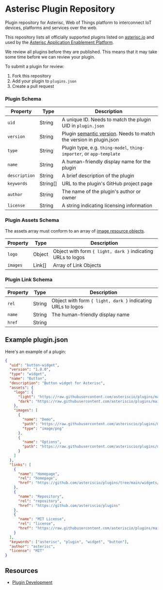 # Asterisc Plugin Repository

Plugin repository for Asterisc, Web of Things platform to interconnect IoT devices, platforms and services over the web.

This repository lists all officially supported plugins listed on [asterisc.io](https://asterisc.io/plugins) and used by the [Asterisc Application Enablement Platform](https://app.asterisc.io).

We review all plugins before they are published. This means that it may take some time before we can review your plugin.

To submit a plugin for review:

1. Fork this repository
2. Add your plugin to `plugins.json`
3. Create a pull request

### Plugin Schema

| Property      | Type     | Description                                                                               |
| ------------- | -------- | ----------------------------------------------------------------------------------------- |
| `uid`         | String   | A unique ID. Needs to match the plugin UID in `plugin.json`                               |
| `version`     | String   | Plugin [semantic version](https://semver.org/). Needs to match the version in plugin.json |
| `type`        | String   | Plugin type, e.g. `thing-model`, `thing-importer`, or `app-template`                      |
| `name`        | String   | A human-friendly display name for the plugin                                              |
| `description` | String   | A brief description of the plugin                                                         |
| `keywords`    | String[] | URL to the plugin's GitHub project page                                                   |
| `author`      | String   | The name of the plugin's author or owner                                                  |
| `license`     | String   | A string indicating licensing information                                                 |

### Plugin Assets Schema

The assets array must conform to an array of [image resource objects](https://www.w3.org/TR/image-resource/).

| Property | Type   | Description                                                 |
| -------- | ------ | ----------------------------------------------------------- |
| `logo`   | Object | Object with form `{ light, dark }` indicating URLs to logos |
| `images` | Link[] | Array of Link Objects                                       |

### Plugin Link Schema

| Property | Type   | Description                                                 |
| -------- | ------ | ----------------------------------------------------------- |
| `rel`    | String | Object with form `{ light, dark }` indicating URLs to logos |
| `name`   | String | The human-friendly display name                             |
| `href`   | String |                                                             |

## Example plugin.json

Here's an example of a plugin:

```json
{
  "uid": "button-widget",
  "version": "1.0.0",
  "type": "widget",
  "name": "Button",
  "description": "Button widget for Asterisc",
  "assets": {
    "logo": {
      "light": "https://raw.githubusercontent.com/asteriscio/plugins/main/widgets/button/src/assets/images/logo-light.png",
      "dark": "https://raw.githubusercontent.com/asteriscio/plugins/main/widgets/button/src/assets/images/logo-dark.png"
    },
    "images": [
      {
        "name": "Demo",
        "path": "https://raw.githubusercontent.com/asteriscio/plugins/main/widgets/eventlog/src/assets/images/screenshot.png",
        "type": "image/png"
      },
      {
        "name": "Options",
        "path": "https://raw.githubusercontent.com/asteriscio/plugins/main/widgets/eventlog/src/assets/images/options.png"
      }
    ]
  },
  "links": [
    {
      "name": "Homepage",
      "rel": "homepage",
      "href": "https://github.com/asteriscio/plugins/tree/main/widgets/button"
    },
    {
      "name": "Repository",
      "rel": "repository",
      "href": "https://github.com/asteriscio/plugins"
    },
    {
      "name": "MIT License",
      "rel": "license",
      "href": "https://raw.githubusercontent.com/asteriscio/plugins/main/widgets/button/LICENSE"
    }
  ],
  "keywords": ["asterisc", "plugin", "widget", "button"],
  "author": "asterisc",
  "license": "MIT"
}
```

## Resources

- [Plugin Development](https://asterisc.io/docs)
